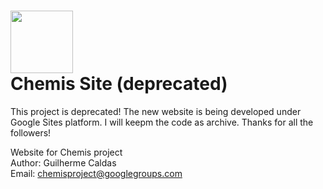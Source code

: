 <img width="100" src="https://s3.amazonaws.com/chemis/chemis-logo-no-bg.png"><br>
Chemis Site (deprecated)
=============

This project is deprecated! The new website is being developed under Google Sites platform. I will keepm the code as archive. 
Thanks for all the followers!<br>

Website for Chemis project<br>
Author: Guilherme Caldas<br>
Email: chemisproject@googlegroups.com
